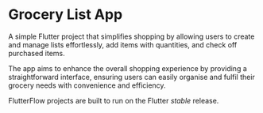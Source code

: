 # Grocery List App

A simple Flutter project that simplifies  shopping by allowing users to create and manage lists effortlessly, add items with quantities, and check off purchased items.

The app aims to enhance the overall shopping experience by providing a straightforward interface, ensuring users can easily organise and fulfil their grocery needs with convenience and efficiency.

FlutterFlow projects are built to run on the Flutter _stable_ release.
